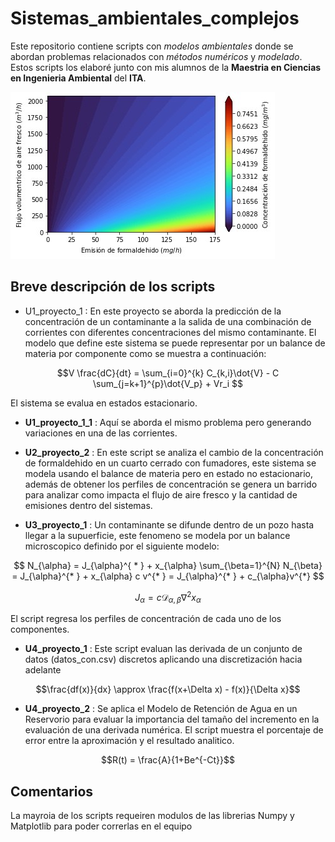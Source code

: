 # Sistemas_ambientales_complejos
Este repositorio contiene scripts con *modelos ambientales* donde se abordan problemas relacionados con *métodos numéricos* y *modelado*. Estos scripts los elaboré junto con mis alumnos de la **Maestria en Ciencias en Ingenieria Ambiental** del **ITA**.

<img src = emisiones.jpg>

## Breve descripción de los scripts
* U1_proyecto_1 : En este proyecto se aborda la predicción de la concentración de un contaminante a la salida de una combinación de corrientes con diferentes concentraciones del mismo contaminante. El modelo que define este sistema se puede representar por un balance de materia por componente como se muestra a continuación:
  
$$V \frac{dC}{dt} = \sum_{i=0}^{k} C_{k,i}\dot{V} - C \sum_{j=k+1}^{p}\dot{V_p} + Vr_i $$

El sistema se evalua en estados estacionario.

* **U1_proyecto_1_1** : Aquí se aborda el mismo problema pero generando variaciones en una de las corrientes.
  
* **U2_proyecto_2** : En este script se analiza el cambio de la concentración de formaldehido en un cuarto cerrado con fumadores, este sistema se modela usando el balance de materia pero en estado no estacionario, además de obtener los perfiles de concentración se genera un barrido para analizar como impacta el flujo de aire fresco y la cantidad de emisiones dentro del sistemas.
  
* **U3_proyecto_1** : Un contaminante se difunde dentro de un pozo hasta llegar a la supuerficie, este fenomeno se modela por un balance microscopico definido por el siguiente modelo:

$$ N_{\alpha} = J_{\alpha}^{ * } + x_{\alpha} \sum_{\beta=1}^{N} N_{\beta} = J_{\alpha}^{* } + x_{\alpha} c v^{* } = J_{\alpha}^{* } + c_{\alpha}v^{*} $$

$$ J_{\alpha} = c \mathcal{D}_ {\alpha,\beta} \nabla^2 x_{\alpha}$$

El script regresa los perfiles de concentración de cada uno de los componentes.

* **U4_proyecto_1** : Este script evaluan las derivada de un conjunto de datos (datos_con.csv) discretos aplicando una discretización hacia adelante

$$\frac{df(x)}{dx} \approx \frac{f(x+\Delta x) - f(x)}{\Delta x}$$
  
* **U4_proyecto_2** : Se aplica el Modelo de Retención de Agua en un Reservorio para evaluar la importancia del tamaño del incremento en la evaluación de una derivada numérica. El script muestra el porcentaje de error entre la aproximación y el resultado analitico.

$$R(t) = \frac{A}{1+Be^{-Ct}}$$

## Comentarios
La mayroia de los scripts requeiren modulos de las librerias Numpy y Matplotlib para poder correrlas en el equipo

